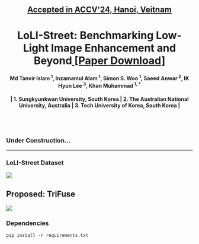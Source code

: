 <h2 align="center"><strong><a href="https://accv2024.org/">Accepted in ACCV'24, Hanoi, Veitnam</a></strong></h2>
<h1 align="center"><strong>LoLI-Street: Benchmarking Low-Light Image Enhancement and Beyond<a href="https://tanvirnwu.github.io/assets/papers/LoLI-Street_ACCV_2024.pdf" target="_blank"> [Paper Download]</a></strong></h1>


<h4 align="center">Md Tanvir Islam<sup> 1</sup>, Inzamamul Alam<sup> 1</sup>, Simon S. Woo<sup> 1</sup>, Saeed Anwar<sup> 2</sup>, IK Hyun Lee<sup> 3</sup>, Khan Muhammad<sup> 1, *</sup></h4>
<h4 align="center">| 1. Sungkyunkwan University, South Korea | 2. The Australian National University, Australia | 3. Tech University of Korea, South Korea |</h4> <br><br>


### Under Construction...

----------
### LoLI-Street Dataset
![](./assets/HazeSpace2M.jpg)
## Proposed: TriFuse
![](./assets/proposedFramework.jpg)

### Dependencies
```
pip install -r requirements.txt
````
